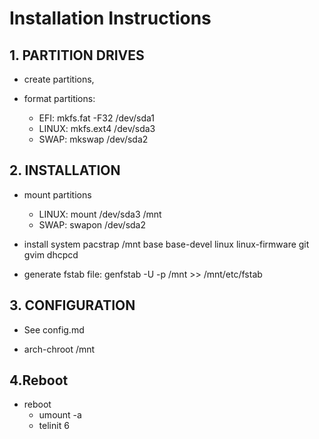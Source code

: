 # Installation Instructions

## 1. PARTITION DRIVES
  + create partitions,

  + format partitions:
    - EFI:    mkfs.fat -F32 /dev/sda1
    - LINUX:  mkfs.ext4 /dev/sda3
    - SWAP:   mkswap /dev/sda2

## 2. INSTALLATION
  + mount partitions
    - LINUX:  mount /dev/sda3 /mnt
    - SWAP:   swapon /dev/sda2

  + install system
    pacstrap /mnt base base-devel linux linux-firmware git gvim dhcpcd

  + generate fstab file:
    genfstab -U -p /mnt >> /mnt/etc/fstab

## 3. CONFIGURATION
  + See config.md

  + arch-chroot /mnt

## 4.Reboot

  + reboot
    - umount -a
    - telinit 6
